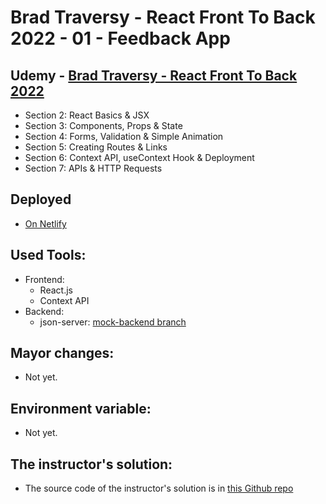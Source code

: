 # Brad Traversy - React Front To Back 2022 - 01 - Feedback App

## Udemy - [Brad Traversy - React Front To Back 2022](https://www.udemy.com/course/react-front-to-back-2022/)

-   Section 2: React Basics & JSX
-   Section 3: Components, Props & State
-   Section 4: Forms, Validation & Simple Animation
-   Section 5: Creating Routes & Links
-   Section 6: Context API, useContext Hook & Deployment
-   Section 7: APIs & HTTP Requests

## Deployed

-   [On Netlify](https://gabriels-react-front-to-back-04-feedback-app.netlify.app/)

## Used Tools:

-   Frontend:
    -   React.js
    -   Context API
-   Backend:
    -   json-server: [mock-backend branch](https://github.com/ArpadGBondor/Brad_Traversy-React_Front_To_Back_2022-01-Feedback_App/tree/mock-backend)

## Mayor changes:

-   Not yet.

## Environment variable:

-   Not yet.

## The instructor's solution:

-   The source code of the instructor's solution is in [this Github repo](https://github.com/bradtraversy/feedback-app)
